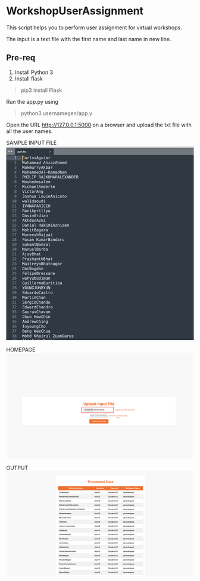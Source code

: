 # WorkshopUserAssignment

This script helps you to perform user assignment for virtual workshops.

The input is a text file with the first name and last name in new line.
## Pre-req
1. Install Python 3
2. Install flask
> pip3 install Flask

Run the app.py using

> python3 usernamegen/app.y

Open the URL http://127.0.0.1:5000 on a browser and upload the txt file with all the user names.

SAMPLE INPUT FILE
![Alt text](./assets/input.png)

HOMEPAGE
![Alt text](./assets/homepage.png)

OUTPUT
![Alt text](./assets/output.png)


